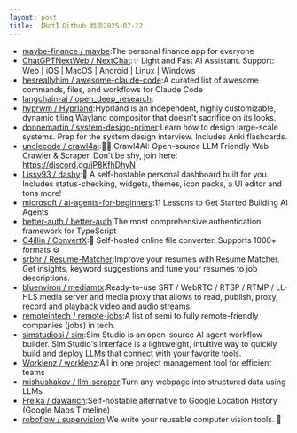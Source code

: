 ```yaml
---
layout: post
title: 【Bot】Github 趋势2025-07-22
---
```


* [maybe-finance / maybe](https://github.com/maybe-finance/maybe):The personal finance app for everyone
* [ChatGPTNextWeb / NextChat](https://github.com/ChatGPTNextWeb/NextChat):✨ Light and Fast AI Assistant. Support: Web | iOS | MacOS | Android | Linux | Windows
* [hesreallyhim / awesome-claude-code](https://github.com/hesreallyhim/awesome-claude-code):A curated list of awesome commands, files, and workflows for Claude Code
* [langchain-ai / open_deep_research](https://github.com/langchain-ai/open_deep_research):
* [hyprwm / Hyprland](https://github.com/hyprwm/Hyprland):Hyprland is an independent, highly customizable, dynamic tiling Wayland compositor that doesn't sacrifice on its looks.
* [donnemartin / system-design-primer](https://github.com/donnemartin/system-design-primer):Learn how to design large-scale systems. Prep for the system design interview. Includes Anki flashcards.
* [unclecode / crawl4ai](https://github.com/unclecode/crawl4ai):🚀🤖 Crawl4AI: Open-source LLM Friendly Web Crawler & Scraper. Don't be shy, join here: https://discord.gg/jP8KfhDhyN
* [Lissy93 / dashy](https://github.com/Lissy93/dashy):🚀 A self-hostable personal dashboard built for you. Includes status-checking, widgets, themes, icon packs, a UI editor and tons more!
* [microsoft / ai-agents-for-beginners](https://github.com/microsoft/ai-agents-for-beginners):11 Lessons to Get Started Building AI Agents
* [better-auth / better-auth](https://github.com/better-auth/better-auth):The most comprehensive authentication framework for TypeScript
* [C4illin / ConvertX](https://github.com/C4illin/ConvertX):💾 Self-hosted online file converter. Supports 1000+ formats ⚙️
* [srbhr / Resume-Matcher](https://github.com/srbhr/Resume-Matcher):Improve your resumes with Resume Matcher. Get insights, keyword suggestions and tune your resumes to job descriptions.
* [bluenviron / mediamtx](https://github.com/bluenviron/mediamtx):Ready-to-use SRT / WebRTC / RTSP / RTMP / LL-HLS media server and media proxy that allows to read, publish, proxy, record and playback video and audio streams.
* [remoteintech / remote-jobs](https://github.com/remoteintech/remote-jobs):A list of semi to fully remote-friendly companies (jobs) in tech.
* [simstudioai / sim](https://github.com/simstudioai/sim):Sim Studio is an open-source AI agent workflow builder. Sim Studio's interface is a lightweight, intuitive way to quickly build and deploy LLMs that connect with your favorite tools.
* [Worklenz / worklenz](https://github.com/Worklenz/worklenz):All in one project management tool for efficient teams
* [mishushakov / llm-scraper](https://github.com/mishushakov/llm-scraper):Turn any webpage into structured data using LLMs
* [Freika / dawarich](https://github.com/Freika/dawarich):Self-hostable alternative to Google Location History (Google Maps Timeline)
* [roboflow / supervision](https://github.com/roboflow/supervision):We write your reusable computer vision tools. 💜
